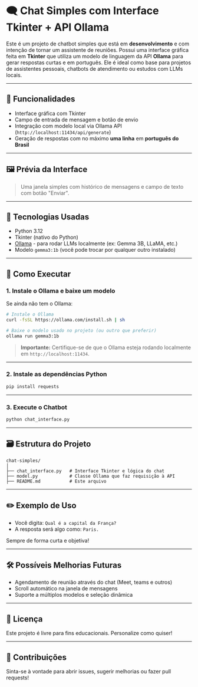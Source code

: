 
# 🗨️ Chat Simples com Interface Tkinter + API Ollama

Este é um projeto de chatbot simples que está em **desenvolvimento** e com intenção de tornar um assistente de reuniões. Possui uma interface gráfica feita em **Tkinter** que utiliza um modelo de linguagem da API **Ollama** para gerar respostas curtas e em português. Ele é ideal como base para projetos de assistentes pessoais, chatbots de atendimento ou estudos com LLMs locais.

---

## 🧠 Funcionalidades

- Interface gráfica com Tkinter
- Campo de entrada de mensagem e botão de envio
- Integração com modelo local via Ollama API (`http://localhost:11434/api/generate`)
- Geração de respostas com no máximo **uma linha** em **português do Brasil**

---

## 🖼️ Prévia da Interface

> Uma janela simples com histórico de mensagens e campo de texto com botão "Enviar".

---

## 🧰 Tecnologias Usadas

- Python 3.12
- Tkinter (nativo do Python)
- [Ollama](https://ollama.com) - para rodar LLMs localmente (ex: Gemma 3B, LLaMA, etc.)
- Modelo `gemma3:1b` (você pode trocar por qualquer outro instalado)

---

## 🚀 Como Executar

### 1. Instale o Ollama e baixe um modelo
Se ainda não tem o Ollama:

```bash
# Instale o Ollama
curl -fsSL https://ollama.com/install.sh | sh

# Baixe o modelo usado no projeto (ou outro que preferir)
ollama run gemma3:1b
```

> **Importante:** Certifique-se de que o Ollama esteja rodando localmente em `http://localhost:11434`.

---

### 2. Instale as dependências Python

```bash
pip install requests
```

---

### 3. Execute o Chatbot

```bash
python chat_interface.py
```

---

## 🗃️ Estrutura do Projeto

```
chat-simples/
│
├── chat_interface.py   # Interface Tkinter e lógica do chat
├── model.py            # Classe Ollama que faz requisição à API
├── README.md           # Este arquivo
```

---

## ✏️ Exemplo de Uso

- Você digita: `Qual é a capital da França?`
- A resposta será algo como: `Paris.`

Sempre de forma curta e objetiva!

---

## 🛠️ Possíveis Melhorias Futuras

- Agendamento de reunião através do chat (Meet, teams e outros)
- Scroll automático na janela de mensagens
- Suporte a múltiplos modelos e seleção dinâmica

---

## 📜 Licença

Este projeto é livre para fins educacionais. Personalize como quiser!

---

## 🤝 Contribuições

Sinta-se à vontade para abrir issues, sugerir melhorias ou fazer pull requests!
